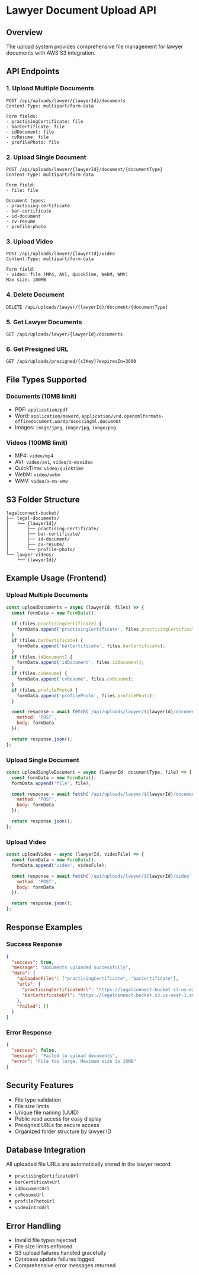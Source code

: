 # Lawyer Document Upload API

## Overview
The upload system provides comprehensive file management for lawyer documents with AWS S3 integration.

## API Endpoints

### 1. Upload Multiple Documents
```
POST /api/uploads/lawyer/{lawyerId}/documents
Content-Type: multipart/form-data

Form fields:
- practisingCertificate: file
- barCertificate: file
- idDocument: file
- cvResume: file
- profilePhoto: file
```

### 2. Upload Single Document
```
POST /api/uploads/lawyer/{lawyerId}/document/{documentType}
Content-Type: multipart/form-data

Form field:
- file: file

Document types:
- practising-certificate
- bar-certificate
- id-document
- cv-resume
- profile-photo
```

### 3. Upload Video
```
POST /api/uploads/lawyer/{lawyerId}/video
Content-Type: multipart/form-data

Form field:
- video: file (MP4, AVI, QuickTime, WebM, WMV)
Max size: 100MB
```

### 4. Delete Document
```
DELETE /api/uploads/lawyer/{lawyerId}/document/{documentType}
```

### 5. Get Lawyer Documents
```
GET /api/uploads/lawyer/{lawyerId}/documents
```

### 6. Get Presigned URL
```
GET /api/uploads/presigned/{s3Key}?expiresIn=3600
```

## File Types Supported

### Documents (10MB limit)
- PDF: `application/pdf`
- Word: `application/msword`, `application/vnd.openxmlformats-officedocument.wordprocessingml.document`
- Images: `image/jpeg`, `image/jpg`, `image/png`

### Videos (100MB limit)
- MP4: `video/mp4`
- AVI: `video/avi`, `video/x-msvideo`
- QuickTime: `video/quicktime`
- WebM: `video/webm`
- WMV: `video/x-ms-wmv`

## S3 Folder Structure
```
legalconnect-bucket/
├── legal-documents/
│   └── {lawyerId}/
│       ├── practising-certificate/
│       ├── bar-certificate/
│       ├── id-document/
│       ├── cv-resume/
│       └── profile-photo/
└── lawyer-videos/
    └── {lawyerId}/
```

## Example Usage (Frontend)

### Upload Multiple Documents
```javascript
const uploadDocuments = async (lawyerId, files) => {
  const formData = new FormData();
  
  if (files.practisingCertificate) {
    formData.append('practisingCertificate', files.practisingCertificate);
  }
  if (files.barCertificate) {
    formData.append('barCertificate', files.barCertificate);
  }
  if (files.idDocument) {
    formData.append('idDocument', files.idDocument);
  }
  if (files.cvResume) {
    formData.append('cvResume', files.cvResume);
  }
  if (files.profilePhoto) {
    formData.append('profilePhoto', files.profilePhoto);
  }

  const response = await fetch(`/api/uploads/lawyer/${lawyerId}/documents`, {
    method: 'POST',
    body: formData
  });

  return response.json();
};
```

### Upload Single Document
```javascript
const uploadSingleDocument = async (lawyerId, documentType, file) => {
  const formData = new FormData();
  formData.append('file', file);

  const response = await fetch(`/api/uploads/lawyer/${lawyerId}/document/${documentType}`, {
    method: 'POST',
    body: formData
  });

  return response.json();
};
```

### Upload Video
```javascript
const uploadVideo = async (lawyerId, videoFile) => {
  const formData = new FormData();
  formData.append('video', videoFile);

  const response = await fetch(`/api/uploads/lawyer/${lawyerId}/video`, {
    method: 'POST',
    body: formData
  });

  return response.json();
};
```

## Response Examples

### Success Response
```json
{
  "success": true,
  "message": "Documents uploaded successfully",
  "data": {
    "uploadedFiles": ["practisingCertificate", "barCertificate"],
    "urls": {
      "practisingCertificateUrl": "https://legalconnect-bucket.s3.us-east-1.amazonaws.com/legal-documents/123/practising-certificate/uuid-cert.pdf",
      "barCertificateUrl": "https://legalconnect-bucket.s3.us-east-1.amazonaws.com/legal-documents/123/bar-certificate/uuid-bar.pdf"
    },
    "failed": []
  }
}
```

### Error Response
```json
{
  "success": false,
  "message": "Failed to upload documents",
  "error": "File too large. Maximum size is 10MB"
}
```

## Security Features
- File type validation
- File size limits
- Unique file naming (UUID)
- Public read access for easy display
- Presigned URLs for secure access
- Organized folder structure by lawyer ID

## Database Integration
All uploaded file URLs are automatically stored in the lawyer record:
- `practisingCertificateUrl`
- `barCertificateUrl`
- `idDocumentUrl`
- `cvResumeUrl`
- `profilePhotoUrl`
- `videoIntroUrl`

## Error Handling
- Invalid file types rejected
- File size limits enforced
- S3 upload failures handled gracefully
- Database update failures logged
- Comprehensive error messages returned
